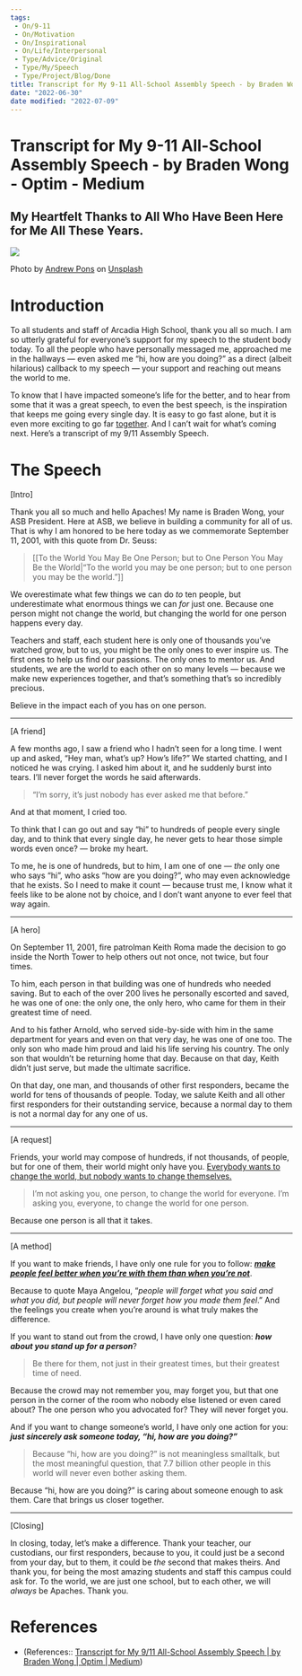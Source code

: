 ```yaml
---
tags:
 - On/9-11
 - On/Motivation
 - On/Inspirational
 - On/Life/Interpersonal
 - Type/Advice/Original 
 - Type/My/Speech
 - Type/Project/Blog/Done
title: Transcript for My 9-11 All-School Assembly Speech - by Braden Wong - Optim - Medium
date: "2022-06-30"
date modified: "2022-07-09"
---
```


# Transcript for My 9-11 All-School Assembly Speech - by Braden Wong - Optim - Medium

## My Heartfelt Thanks to All Who Have Been Here for Me All These Years.
![](https://miro.medium.com/max/1400/0*enBQk4urhQKLGktS)

Photo by [Andrew Pons](https://unsplash.com/@imandrewpons?utm_source=medium&utm_medium=referral) on [Unsplash](https://unsplash.com?utm_source=medium&utm_medium=referral)

# Introduction
To all students and staff of Arcadia High School, thank you all so much. I am so utterly grateful for everyone’s support for my speech to the student body today. To all the people who have personally messaged me, approached me in the hallways — even asked me “hi, how are you doing?” as a direct (albeit hilarious) callback to my speech — your support and reaching out means the world to me.

To know that I have impacted someone’s life for the better, and to hear from some that it was a great speech, to even the best speech, is the inspiration that keeps me going every single day. It is easy to go fast alone, but it is even more exciting to go far [together](https://www.passiton.com/inspirational-quotes/7293-if-you-want-to-go-fast-go-alone-if-you-want). And I can’t wait for what’s coming next. Here’s a transcript of my 9/11 Assembly Speech.

# The Speech
[Intro]

Thank you all so much and hello Apaches! My name is Braden Wong, your ASB President. Here at ASB, we believe in building a community for all of us. That is why I am honored to be here today as we commemorate September 11, 2001, with this quote from Dr. Seuss:

> [[To the World You May Be One Person; but to One Person You May Be the World|“To the world you may be one person; but to one person you may be the world.”]]

We overestimate what few things we can do _to_ ten people, but underestimate what enormous things we can _for_ just one. Because one person might not change the world, but changing the world for one person happens every day.

Teachers and staff, each student here is only one of thousands you’ve watched grow, but to us, you might be the only ones to ever inspire us. The first ones to help us find our passions. The only ones to mentor us. And students, we are the world to each other on so many levels — because we make new experiences together, and that’s something that’s so incredibly precious.

Believe in the impact each of you has on one person.

---

[A friend]

A few months ago, I saw a friend who I hadn’t seen for a long time. I went up and asked, “Hey man, what’s up? How’s life?” We started chatting, and I noticed he was crying. I asked him about it, and he suddenly burst into tears. I’ll never forget the words he said afterwards.

> “I’m sorry, it’s just nobody has ever asked me that before.”

And at that moment, I cried too.

To think that I can go out and say “hi” to hundreds of people every single day, and to think that every single day, he never gets to hear those simple words even once? — broke my heart.

To me, he is one of hundreds, but to him, I am one of one — _the_ only one who says “hi”, who asks “how are you doing?”, who may even acknowledge that he exists. So I need to make it count — because trust me, I know what it feels like to be alone not by choice, and I don’t want anyone to ever feel that way again.

---

[A hero]

On September 11, 2001, fire patrolman Keith Roma made the decision to go inside the North Tower to help others out not once, not twice, but four times.

To him, each person in that building was one of hundreds who needed saving. But to each of the over 200 lives he personally escorted and saved, he was one of one: the only one, the only hero, who came for them in their greatest time of need.

And to his father Arnold, who served side-by-side with him in the same department for years and even on that very day, he was one of one too. The only son who made him proud and laid his life serving his country. The only son that wouldn’t be returning home that day. Because on that day, Keith didn’t just serve, but made the ultimate sacrifice.

On that day, one man, and thousands of other first responders, became the world for tens of thousands of people. Today, we salute Keith and all other first responders for their outstanding service, because a normal day to them is not a normal day for any one of us.

---

[A request]

Friends, your world may compose of hundreds, if not thousands, of people, but for one of them, their world might only have you. [Everybody wants to change the world, but nobody wants to change themselves.](https://www.goodreads.com/quotes/12841-everyone-thinks-of-changing-the-world-but-no-one-thinks)

> I’m not asking you, one person, to change the world for everyone. I’m asking you, everyone, to change the world for one person.

Because one person is all that it takes.

---

[A method]

If you want to make friends, I have only one rule for you to follow: [**_make people feel better when you’re with them than when you’re not_**](https://medium.com/better-humans/how-to-instantly-create-intimacy-with-any-person-you-meet-7edfcc435c10).

Because to quote Maya Angelou, “_people will forget what you said and what you did, but people will never forget how you made them feel_.” And the feelings you create when you’re around is what truly makes the difference.

If you want to stand out from the crowd, I have only one question: **_how about you stand up for a person_**?

> Be there for them, not just in their greatest times, but their greatest time of need.

Because the crowd may not remember you, may forget you, but that one person in the corner of the room who nobody else listened or even cared about? The one person who you advocated for? They will never forget you.

And if you want to change someone’s world, I have only one action for you: **_just sincerely ask someone today, “hi, how are you doing?”_**

> Because “hi, how are you doing?” is not meaningless smalltalk, but the most meaningful question, that 7.7 billion other people in this world will never even bother asking them.

Because “hi, how are you doing?” is caring about someone enough to ask them. Care that brings us closer together.

---

[Closing]

In closing, today, let’s make a difference. Thank your teacher, our custodians, our first responders, because to you, it could just be a second from your day, but to them, it could be _the_ second that makes theirs. And thank you, for being the most amazing students and staff this campus could ask for. To the world, we are just one school, but to each other, we will _always_ be Apaches. Thank you.

# References
- (References:: [Transcript for My 9/11 All-School Assembly Speech | by Braden Wong | Optim | Medium](https://medium.com/optim/transcript-38a7bc389446))
